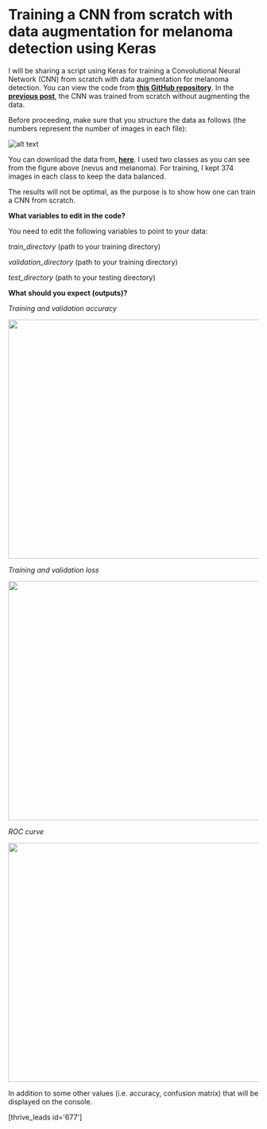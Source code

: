 # Training a CNN from scratch with data augmentation for melanoma detection using Keras

I will be sharing a script using Keras for training a Convolutional Neural Network (CNN) from scratch with data augmentation for melanoma detection. You can view the code from <a href="https://github.com/abderhasan/cnn_melanoma_classification_from_scratch_with_data_augmentation_keras"><strong>this GitHub repository</strong></a>. In the <a href="https://abder.io/training-a-cnn-from-scratch-for-melanoma-detection-using-keras/"><strong>previous post</strong></a>, the CNN was trained from scratch without augmenting the data.

Before proceeding, make sure that you structure the data as follows (the numbers represent the number of images in each file):

![alt text](https://github.com/abderhasan/cnn_melanoma_classification_from_scratch_keras/blob/master/directory-structure.png)

You can download the data from,<strong> <a href="https://drive.google.com/drive/folders/126UgFt_xqnHpeV1Pr_qLDQLwzBbi4rrY?usp=sharing">here</a></strong>. I used two classes as you can see from the figure above (nevus and melanoma). For training, I kept 374 images in each class to keep the data balanced.

The results will not be optimal, as the purpose is to show how one can train a CNN from scratch.

<strong>What variables to edit in the code?</strong>

You need to edit the following variables to point to your data:

<em>train_directory</em> (path to your training directory)

<em>validation_directory</em> (path to your training directory)

<em>test_directory</em> (path to your testing directory)

<strong>What should you expect (outputs)?</strong>

<em>Training and validation accuracy</em>

<img class="aligncenter size-full wp-image-863" src="https://abder.io/wp-content/uploads/2019/01/accuracy-1.png" alt="" width="640" height="480" />

<em>Training and validation loss</em>

<img class="aligncenter size-full wp-image-864" src="https://abder.io/wp-content/uploads/2019/01/loss-1.png" alt="" width="640" height="480" />

<em>ROC curve</em>

<img class="aligncenter size-full wp-image-865" src="https://abder.io/wp-content/uploads/2019/01/ROC-1.png" alt="" width="640" height="480" />

In addition to some other values (i.e. accuracy, confusion matrix) that will be displayed on the console.

[thrive_leads id='677']
